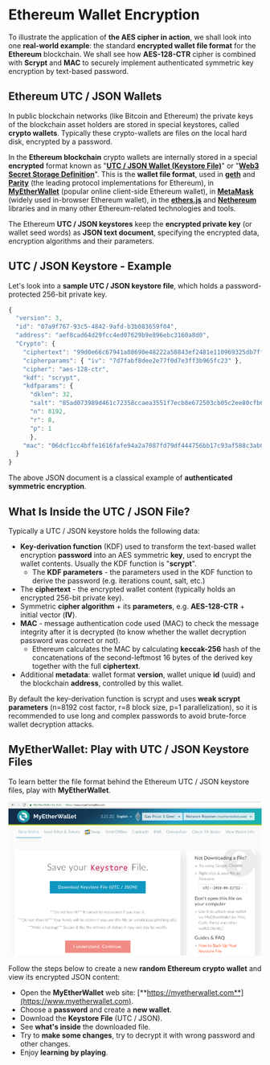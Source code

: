 # Ethereum Wallet Encryption

To illustrate the application of **the AES cipher in action**, we shall look into one **real-world example**: the standard **encrypted wallet file format** for the **Ethereum** blockchain. We shall see how **AES-128-CTR** cipher is combined with **Scrypt** and **MAC** to securely implement authenticated symmetric key encryption by text-based password.

## Ethereum UTC / JSON Wallets

In public blockchain networks \(like Bitcoin and Ethereum\) the private keys of the blockchain asset holders are stored in special keystores, called **crypto wallets**. Typically these crypto-wallets are files on the local hard disk, encrypted by a password.

In the **Ethereum blockchain** crypto wallets are internally stored in a special **encrypted** format known as "[**UTC / JSON Wallet \(Keystore File\)**](https://theethereum.wiki/w/index.php/Accounts,_Addresses,_Public_And_Private_Keys,_And_Tokens#UTC_JSON_Keystore_File)" or "[**Web3 Secret Storage Definition**](https://github.com/ethereum/wiki/wiki/Web3-Secret-Storage-Definition)". This is the **wallet file format**, used in [**geth**](https://geth.ethereum.org) and [**Parity**](https://www.parity.io/ethereum) \(the leading protocol implementations for Ethereum\), in [**MyEtherWallet**](https://www.myetherwallet.com) \(popular online client-side Ethereum wallet\), in [**MetaMask**](https://metamask.io) \(widely used in-browser Ethereum wallet\), in the [**ethers.js**](https://github.com/ethers-io/ethers.js/) and [**Nethereum**](https://github.com/Nethereum/Nethereum) libraries and in many other Ethereum-related technologies and tools.

The Ethereum **UTC / JSON keystores** keep the **encrypted private key** \(or wallet seed words\) as **JSON text document**, specifying the encrypted data, encryption algorithms and their parameters.

## UTC / JSON Keystore - Example

Let's look into a **sample UTC / JSON keystore file**, which holds a password-protected 256-bit private key.

```javascript
{
  "version": 3,
  "id": "07a9f767-93c5-4842-9afd-b3b083659f04",
  "address": "aef8cad64d29fcc4ed07629b9e896ebc3160a8d0",
  "Crypto": {
    "ciphertext": "99d0e66c67941a08690e48222a58843ef2481e110969325db7ff5284cd3d3093",
    "cipherparams": { "iv": "7d7fabf8dee2e77f0d7e3ff3b965fc23" },
    "cipher": "aes-128-ctr",
    "kdf": "scrypt",
    "kdfparams": {
      "dklen": 32,
      "salt": "85ad073989d461c72358ccaea3551f7ecb8e672503cb05c2ee80cfb6b922f4d4",
      "n": 8192,
      "r": 8,
      "p": 1
      },
    "mac": "06dcf1cc4bffe1616fafe94a2a7087fd79df444756bb17c93af588c3ab02a913"
  }
}
```

The above JSON document is a classical example of **authenticated symmetric encryption**.

## What Is Inside the UTC / JSON File?

Typically a UTC / JSON keystore holds the following data:

* **Key-derivation function** \(KDF\) used to transform the text-based wallet encryption **password** into an AES symmetric **key**, used to encrypt the wallet contents. Usually the KDF function is "**scrypt**".
  * The **KDF parameters** - the parameters used in the KDF function to derive the password \(e.g. iterations count, salt, etc.\)
* The **ciphertext** - the encrypted wallet content \(typically holds an encrypted 256-bit private key\).
* Symmetric **cipher algorithm** + its **parameters**, e.g. **AES-128-CTR** + initial vector \(**IV**\).
* **MAC** - message authentication code used \(MAC\) to check the message integrity after it is decrypted \(to know whether the wallet decryption password was correct or not\).
  * Ethereum calculates the MAC by calculating **keccak-256** hash of the concatenations of the second-leftmost 16 bytes of the derived key together with the full **ciphertext**.
* Additional **metadata**: wallet format **version**, wallet unique **id** \(uuid\) and the blockchain **address**, controlled by this wallet.

By default the key-derivation function is scrypt and uses **weak scrypt parameters** \(n=8192 cost factor, r=8 block size, p=1 parallelization\), so it is recommended to use long and complex passwords to avoid brute-force wallet decryption attacks.

## MyEtherWallet: Play with UTC / JSON Keystore Files

To learn better the file format behind the Ethereum UTC / JSON keystore files, play with **MyEtherWallet**.

![](../.gitbook/assets/myetherwallet.png)

Follow the steps below to create a new **random Ethereum crypto wallet** and view its encrypted JSON content:

* Open the **MyEtherWallet** web site: [**https://myetherwallet.com**](https://www.myetherwallet.com).
* Choose a **password** and create a **new wallet**.
* Download the **Keystore File** \(UTC / JSON\).
* See **what's inside** the downloaded file.
* Try to **make some changes**, try to decrypt it with wrong password and other changes.
* Enjoy **learning by playing**.

